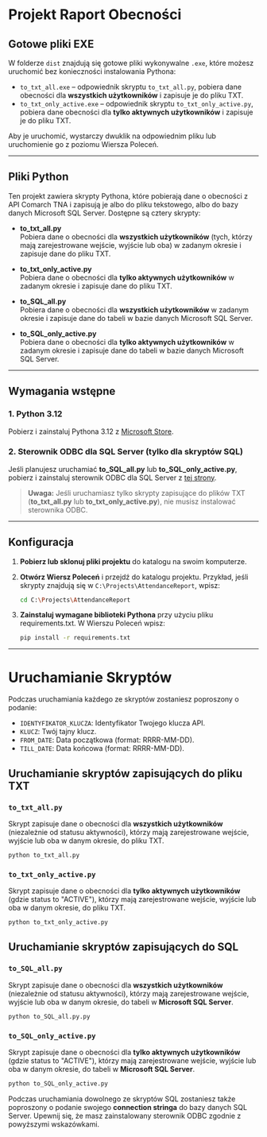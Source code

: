 # Projekt Raport Obecności

## Gotowe pliki EXE

W folderze `dist` znajdują się gotowe pliki wykonywalne `.exe`, które możesz uruchomić bez konieczności instalowania Pythona:

- `to_txt_all.exe` – odpowiednik skryptu `to_txt_all.py`, pobiera dane obecności dla **wszystkich użytkowników** i zapisuje je do pliku TXT.
- `to_txt_only_active.exe` – odpowiednik skryptu `to_txt_only_active.py`, pobiera dane obecności dla **tylko aktywnych użytkowników** i zapisuje je do pliku TXT.

Aby je uruchomić, wystarczy dwuklik na odpowiednim pliku lub uruchomienie go z poziomu Wiersza Poleceń.

---

## Pliki Python

Ten projekt zawiera skrypty Pythona, które pobierają dane o obecności z API Comarch TNA i zapisują je albo do pliku tekstowego, albo do bazy danych Microsoft SQL Server. Dostępne są cztery skrypty:

- **to_txt_all.py**  
  Pobiera dane o obecności dla **wszystkich użytkowników** (tych, którzy mają zarejestrowane wejście, wyjście lub oba) w zadanym okresie i zapisuje dane do pliku TXT.

- **to_txt_only_active.py**  
  Pobiera dane o obecności dla **tylko aktywnych użytkowników** w zadanym okresie i zapisuje dane do pliku TXT.

- **to_SQL_all.py**  
  Pobiera dane o obecności dla **wszystkich użytkowników** w zadanym okresie i zapisuje dane do tabeli w bazie danych Microsoft SQL Server.

- **to_SQL_only_active.py**  
  Pobiera dane o obecności dla **tylko aktywnych użytkowników** w zadanym okresie i zapisuje dane do tabeli w bazie danych Microsoft SQL Server.

---

## Wymagania wstępne

### 1. Python 3.12  
Pobierz i zainstaluj Pythona 3.12 z [Microsoft Store](https://apps.microsoft.com/detail/9ncvdn91xzqp?hl=pl-pl&gl=PL).

### 2. Sterownik ODBC dla SQL Server (tylko dla skryptów SQL)  
Jeśli planujesz uruchamiać **to_SQL_all.py** lub **to_SQL_only_active.py**, pobierz i zainstaluj sterownik ODBC dla SQL Server z [tej strony](https://learn.microsoft.com/en-us/sql/connect/odbc/download-odbc-driver-for-sql-server?view=sql-server-ver16#download-for-windows).

> **Uwaga:** Jeśli uruchamiasz tylko skrypty zapisujące do plików TXT (**to_txt_all.py** lub **to_txt_only_active.py**), nie musisz instalować sterownika ODBC.

---

## Konfiguracja

1. **Pobierz lub sklonuj pliki projektu** do katalogu na swoim komputerze.

2. **Otwórz Wiersz Poleceń** i przejdź do katalogu projektu. Przykład, jeśli skrypty znajdują się w `C:\Projects\AttendanceReport`, wpisz:

   ```bash
   cd C:\Projects\AttendanceReport

3. **Zainstaluj wymagane biblioteki Pythona** przy użyciu pliku requirements.txt. W Wierszu Poleceń wpisz:

   ```bash
   pip install -r requirements.txt

---

# Uruchamianie Skryptów

Podczas uruchamiania każdego ze skryptów zostaniesz poproszony o podanie:

- `IDENTYFIKATOR_KLUCZA`: Identyfikator Twojego klucza API.
- `KLUCZ`: Twój tajny klucz.
- `FROM_DATE`: Data początkowa (format: RRRR-MM-DD).
- `TILL_DATE`: Data końcowa (format: RRRR-MM-DD).

## Uruchamianie skryptów zapisujących do pliku TXT

### `to_txt_all.py`

Skrypt zapisuje dane o obecności dla **wszystkich użytkowników** (niezależnie od statusu aktywności), którzy mają zarejestrowane wejście, wyjście lub oba w danym okresie, do pliku TXT.

```bash
python to_txt_all.py
```

### `to_txt_only_active.py`

Skrypt zapisuje dane o obecności dla **tylko aktywnych użytkowników** (gdzie status to "ACTIVE"), którzy mają zarejestrowane wejście, wyjście lub oba w danym okresie, do pliku TXT.

```bash
python to_txt_only_active.py
```

## Uruchamianie skryptów zapisujących do SQL

### `to_SQL_all.py`

Skrypt zapisuje dane o obecności dla **wszystkich użytkowników** (niezależnie od statusu aktywności), którzy mają zarejestrowane wejście, wyjście lub oba w danym okresie, do tabeli w **Microsoft SQL Server**.

```bash
python to_SQL_all.py.py
```

### `to_SQL_only_active.py`

Skrypt zapisuje dane o obecności dla **tylko aktywnych użytkowników** (gdzie status to "ACTIVE"), którzy mają zarejestrowane wejście, wyjście lub oba w danym okresie, do tabeli w **Microsoft SQL Server**.

```bash
python to_SQL_only_active.py
```


Podczas uruchamiania dowolnego ze skryptów SQL zostaniesz także poproszony o podanie swojego **connection stringa** do bazy danych SQL Server.
Upewnij się, że masz zainstalowany sterownik ODBC zgodnie z powyższymi wskazówkami.
